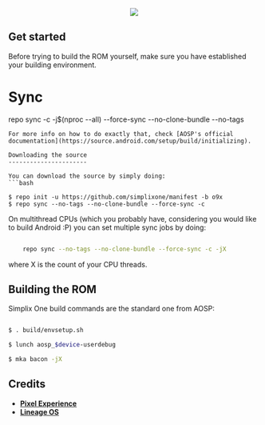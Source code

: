 <p align="center">
    <img src="https://i.imgur.com/coW0xko.jpg" />
</p>

Get started
-----------

Before trying to build the ROM yourself, make sure you have established your building environment.

# Sync
repo sync -c -j$(nproc --all) --force-sync --no-clone-bundle --no-tags
```
For more info on how to do exactly that, check [AOSP's official documentation](https://source.android.com/setup/build/initializing).

Downloading the source
----------------------

You can download the source by simply doing:
```bash

$ repo init -u https://github.com/simplixone/manifest -b o9x
$ repo sync --no-tags --no-clone-bundle --force-sync -c
```
    
On multithread CPUs (which you probably have, considering you would like to build Android :P) you can set multiple sync jobs by doing:
```bash

    repo sync --no-tags --no-clone-bundle --force-sync -c -jX
```

where X is the count of your CPU threads.

Building the ROM
----------------

Simplix One build commands are the standard one from AOSP:

```bash

$ . build/envsetup.sh

$ lunch aosp_$device-userdebug

$ mka bacon -jX
```
    
Credits
-------
 * [**Pixel Experience**](https://github.com/PixelExperience)
 * [**Lineage OS**](https://github.com/LineageOS)
 
 
